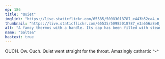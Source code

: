 ```yaml
---
ep: 186
title: "Quiet"
imglink: "https://live.staticflickr.com/65535/50983018787_e443b52ca4_o.jpg"
thumbnail: "https://live.staticflickr.com/65535/50983018787_e3a656a8e8_q.jpg"
alt: "A fancy thermos with a handle. Its cap has been filled with steaming tea and placed to its left. Above this are the words "... and it always had to be that bloody oolong." The word "Quiet" is etched into the bottom of the thermos. All of this is surrounded by wisps of fog."
name: "Salts&"
hastext: true
---
```

OUCH. Ow. Ouch. Quiet went straight for the throat. Amazingly cathartic ^-^